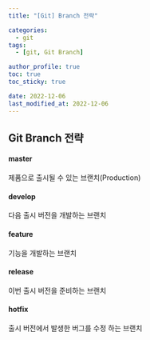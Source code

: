 ```yaml
---
title: "[Git] Branch 전략"

categories:
  - git
tags:
  - [git, Git Branch]

author_profile: true
toc: true
toc_sticky: true

date: 2022-12-06
last_modified_at: 2022-12-06
---
```


## Git Branch 전략

#### master

제품으로 출시될 수 있는 브랜치(Production)

#### develop

다음 출시 버전을 개발하는 브랜치

#### feature

기능을 개발하는 브랜치

#### release

이번 출시 버전을 준비하는 브랜치

#### hotfix

출시 버전에서 발생한 버그를 수정 하는 브랜치
